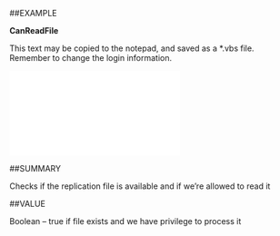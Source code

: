 
##EXAMPLE

**CanReadFile**

This text may be copied to the notepad, and saved as a *.vbs file. Remember to change the login information.

![](..\..\Examples\vbs\SOTravelInfoInterface.CanReadFile.vbs.txt)


##SUMMARY

Checks if the replication file is available and if we’re allowed to read it


##VALUE

Boolean – true if file exists and we have privilege to process it

